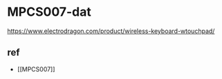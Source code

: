
# MPCS007-dat

https://www.electrodragon.com/product/wireless-keyboard-wtouchpad/

## ref 


- [[MPCS007]]